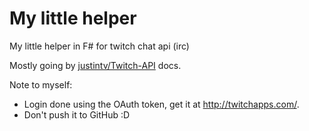# My little helper #

My little helper in F# for twitch chat api (irc)

Mostly going by [justintv/Twitch-API](https://github.com/justintv/Twitch-API/blob/master/IRC.md) docs.

Note to myself:

- Login done using the OAuth token, get it at http://twitchapps.com/.
- Don't push it to GitHub :D